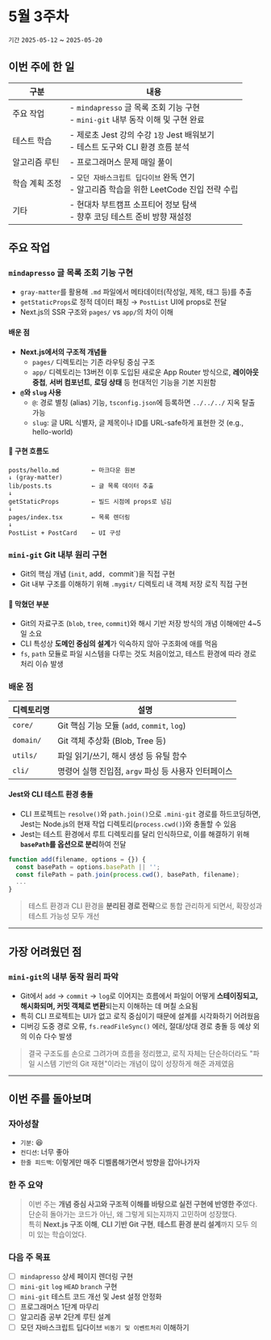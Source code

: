 # 5월 3주차

`기간` `2025-05-12` ~ `2025-05-20`

## 이번 주에 한 일

| 구분       | 내용                                                             |
| -------- | -------------------------------------------------------------- |
| 주요 작업    | - `mindapresso` 글 목록 조회 기능 구현<br>- `mini-git` 내부 동작 이해 및 구현 완료 |
| 테스트 학습   | - 제로초 Jest 강의 수강 `1장` Jest 배워보기<br>- 테스트 도구와 CLI 환경 흐름 분석      |
| 알고리즘 루틴  | - 프로그래머스 문제 매일 풀이                                              |
| 학습 계획 조정 | - `모던 자바스크립트 딥다이브` 완독 연기<br>- 알고리즘 학습을 위한 LeetCode 진입 전략 수립    |
| 기타       | - 현대차 부트캠프 소프티어 정보 탐색<br>- 향후 코딩 테스트 준비 방향 재설정                 |

## 주요 작업

### `mindapresso` 글 목록 조회 기능 구현

- `gray-matter`를 활용해 `.md` 파일에서 메타데이터(작성일, 제목, 태그 등)를 추출
- `getStaticProps`로 정적 데이터 패칭 → `PostList` UI에 props로 전달
- Next.js의 SSR 구조와 `pages/` vs `app/`의 차이 이해

#### 배운 점

- **Next.js에서의 구조적 개념들**
  - `pages/` 디렉토리는 기존 라우팅 중심 구조
  - `app/` 디렉토리는 13버전 이후 도입된 새로운 App Router 방식으로, **레이아웃 중첩**, **서버 컴포넌트**, **로딩 상태** 등 현대적인 기능을 기본 지원함
- **`@`와 `slug` 사용**
  - `@`: 경로 별칭 (alias) 기능, `tsconfig.json`에 등록하면 `../../../` 지옥 탈출 가능
  - `slug`: 글 URL 식별자, 글 제목이나 ID를 URL-safe하게 표현한 것 (e.g., hello-world)

#### 📌 구현 흐름도

```plaintext
posts/hello.md         ← 마크다운 원본
↓ (gray-matter)
lib/posts.ts           ← 글 목록 데이터 추출
↓
getStaticProps         ← 빌드 시점에 props로 넘김
↓
pages/index.tsx        ← 목록 렌더링
↓
PostList + PostCard    ← UI 구성
```

### `mini-git` Git 내부 원리 구현

- Git의 핵심 개념 (`init`, add`, `commit`)을 직접 구현
- Git 내부 구조를 이해하기 위해 `.mygit/` 디렉토리 내 객체 저장 로직 직접 구현

#### 🙅 막혔던 부분

- Git의 자료구조 (`blob`, `tree`, `commit`)와 해시 기반 저장 방식의 개념 이해에만 4~5일 소요    
- CLI 특성상 **도메인 중심의 설계**가 익숙하지 않아 구조화에 애를 먹음
- `fs`, `path` 모듈로 파일 시스템을 다루는 것도 처음이었고, 테스트 환경에 따라 경로 처리 이슈 발생

### 배운 점

|디렉토리명|설명|
|---|---|
|`core/`|Git 핵심 기능 모듈 (`add`, `commit`, `log`)|
|`domain/`|Git 객체 추상화 (Blob, Tree 등)|
|`utils/`|파일 읽기/쓰기, 해시 생성 등 유틸 함수|
|`cli/`|명령어 실행 진입점, `argv` 파싱 등 사용자 인터페이스|

#### Jest와 CLI 테스트 환경 충돌

- CLI 프로젝트는 `resolve()`와 `path.join()`으로 `.mini-git` 경로를 하드코딩하면, Jest는 Node.js의 현재 작업 디렉토리(`process.cwd()`)와 충돌할 수 있음
- Jest는 테스트 환경에서 루트 디렉토리를 달리 인식하므로, 이를 해결하기 위해 **`basePath`를 옵션으로 분리**하여 전달
```javascript
function add(filename, options = {}) {
  const basePath = options.basePath || '';
  const filePath = path.join(process.cwd(), basePath, filename);
  ...
}
```

> 테스트 환경과 CLI 환경을 **분리된 경로 전략**으로 통합 관리하게 되면서, 확장성과 테스트 가능성 모두 개선

---

## 가장 어려웠던 점

### `mini-git`의 내부 동작 원리 파악

- Git에서 `add` → `commit` → `log`로 이어지는 흐름에서 파일이 어떻게 **스테이징되고, 해시화되며, 커밋 객체로 변환**되는지 이해하는 데 며칠 소요됨
- 특히 CLI 프로젝트는 UI가 없고 로직 중심이기 때문에 설계를 시각화하기 어려웠음
- 디버깅 도중 경로 오류, `fs.readFileSync()` 에러, 절대/상대 경로 충돌 등 예상 외의 이슈 다수 발생
    

> 결국 구조도를 손으로 그려가며 흐름을 정리했고, 로직 자체는 단순하더라도 "파일 시스템 기반의 Git 재현"이라는 개념이 많이 성장하게 해준 과제였음

---

## 이번 주를 돌아보며

### 자아성찰

- `기분`: 😆
- `컨디션`: 너무 좋아
- `한줄 피드백`: 이렇게만 매주 디벨롭해가면서 방향을 잡아나가자

### 한 주 요약

> 이번 주는 **개념 중심 사고와 구조적 이해를 바탕으로 실전 구현에 반영한 주**였다.  
> 단순히 돌아가는 코드가 아닌, 왜 그렇게 되는지까지 고민하며 성장했다.  
> 특히 **Next.js 구조 이해**, **CLI 기반 Git 구현**, **테스트 환경 분리 설계**까지 모두 의미 있는 학습이었다.

### 다음 주 목표

 - [ ] `mindapresso` 상세 페이지 렌더링 구현
 - [ ] `mini-git` `log` `HEAD` `branch` 구현
 - [ ] `mini-git` 테스트 코드 개선 및 Jest 설정 안정화
 - [ ] 프로그래머스 1단계 마무리
 - [ ] 알고리즘 공부 2단계 루틴 설계
 - [ ] 모던 자바스크립트 딥다이브 `비동기 및 이벤트처리` 이해하기
